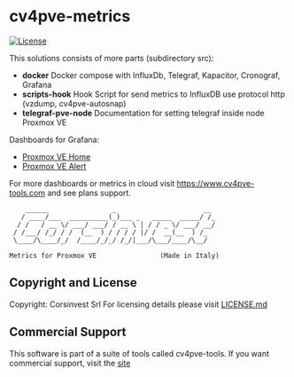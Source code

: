 # cv4pve-metrics

[![License](https://img.shields.io/github/license/Corsinvest/cv4pve-metrics.svg)](LICENSE.md)

This solutions consists of more parts (subdirectory src):

* **docker** Docker compose with InfluxDb, Telegraf, Kapacitor, Cronograf, Grafana
* **scripts-hook** Hook Script for send metrics to InfluxDB use protocol http (vzdump, cv4pve-autosnap)
* **telegraf-pve-node** Documentation for setting telegraf inside node Proxmox VE

Dashboards for Grafana:

* [Proxmox VE Home](https://grafana.com/grafana/dashboards/11416)
* [Proxmox VE Alert](https://grafana.com/grafana/dashboards/11418)

For more dashboards or metrics in cloud visit https://www.cv4pve-tools.com and see plans support.

```text
    ______                _                      __
   / ____/___  __________(_)___ _   _____  _____/ /_
  / /   / __ \/ ___/ ___/ / __ \ | / / _ \/ ___/ __/
 / /___/ /_/ / /  (__  ) / / / / |/ /  __(__  ) /_
 \____/\____/_/  /____/_/_/ /_/|___/\___/____/\__/

Metrics for Proxmox VE                (Made in Italy)
```

## Copyright and License

Copyright: Corsinvest Srl
For licensing details please visit [LICENSE.md](LICENSE.md)

## Commercial Support

This software is part of a suite of tools called cv4pve-tools. If you want commercial support, visit the [site](https://www.cv4pve-tools.com)
